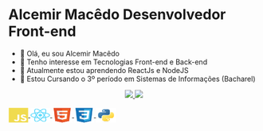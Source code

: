 # Alcemir Macêdo Desenvolvedor Front-end
- 👋 Olá, eu sou Alcemir Macêdo
- 👀 Tenho interesse em Tecnologias Front-end e Back-end
- 🌱 Atualmente estou aprendendo ReactJs e NodeJS
- 📜 Estou Cursando o 3º período em Sistemas de Informações (Bacharel)

<div align="center">
  <a href="https://github.com/AlcemirMacedo">
  <img height="180em" src="https://github-readme-stats.vercel.app/api?username=AlcemirMacedo&show_icons=true&theme=gruvbox&include_all_commits=true&count_private=true"/>
  <img height="180em" src="https://github-readme-stats.vercel.app/api/top-langs/?username=AlcemirMacedo&layout=compact&langs_count=7&theme=gruvbox"/>
</div>
  <div style="display: inline_block"><br>
  <img align="center" alt="Rafa-Js" height="30" width="40" src="https://raw.githubusercontent.com/devicons/devicon/master/icons/javascript/javascript-plain.svg">
  <img align="center" alt="Rafa-React" height="30" width="40" src="https://raw.githubusercontent.com/devicons/devicon/master/icons/react/react-original.svg">
  <img align="center" alt="Rafa-HTML" height="30" width="40" src="https://raw.githubusercontent.com/devicons/devicon/master/icons/html5/html5-original.svg">
  <img align="center" alt="Rafa-CSS" height="30" width="40" src="https://raw.githubusercontent.com/devicons/devicon/master/icons/css3/css3-original.svg">
  <img align="center" alt="Rafa-Python" height="30" width="40" src="https://raw.githubusercontent.com/devicons/devicon/master/icons/python/python-original.svg">
</div>
